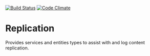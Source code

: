 [![Build Status](https://travis-ci.org/relaxedws/drupal-replication.svg?branch=8.x-1.x)](https://travis-ci.org/relaxedws/drupal-replication) [![Code Climate](https://codeclimate.com/github/relaxedws/drupal-replication/badges/gpa.svg)](https://codeclimate.com/github/relaxedws/drupal-replication)



Replication
===========

Provides services and entities types to assist with and log content replication.
